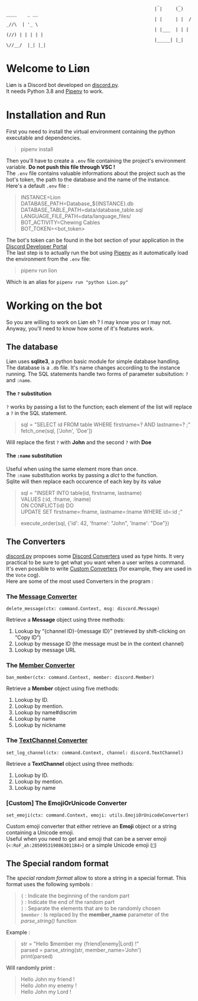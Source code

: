                                                              _       _                  
                                                            | |     (_)   ____    _ __  
                                                            | |     | |  / _//\  | '_ \ 
                                                            | |___  | | | (//) | | | | |
                                                            |_____| |_|  \//__/  |_| |_|

<!-- <img src="https://lion.fyi/lion_new.png" height="300" />-->

# Welcome to Liøn

Liøn is a Discord bot developed on [discord.py].  
It needs Python 3.8 and [Pipenv] to work.

# Installation and Run

First you need to install the virtual environment containing the python executable and dependencies. 
> pipenv install  

Then you'll have to create a `.env` file containing the project's environment variable.
**Do not push this file through VSC !**  
The `.env` file contains valuable informations about the project such as the bot's token, the path to the database 
and the name of the instance.  
Here's a default `.env` file :  
> INSTANCE=Lion  
DATABASE_PATH=Database_${INSTANCE}.db  
DATABASE_TABLE_PATH=data/database_table.sql  
LANGUAGE_FILE_PATH=data/language_files/  
BOT_ACTIVITY=Chewing Cables  
BOT_TOKEN=\<bot_token>  

The bot's token can be found in the bot section of your application in the [Discord Developer Portal]  
The last step is to actually run the bot using [Pipenv] as it automatically load the environment from the `.env` file:
> pipenv run lion

Which is an alias for `pipenv run "python Lion.py"`

# Working on the bot

So you are willing to work on Liøn eh ? I may know you or I may not.  
Anyway, you'll need to know how some of it's features work.  

## The database

Liøn uses **sqlite3**, a python basic module for simple database handling.  
The database is a `.db` file. It's name changes accordiing to the instance running.
The SQL statements handle two forms of parameter subsitution: `?` and `:name`.  

#### The `?` substitution

`?` works by passing a list to the function; each element of the list will 
replace a `?` in the SQL statement.  
> sql = "SELECT id FROM table WHERE firstname=? AND lastname=? ;"  
> fetch_one(sql, ['John', 'Doe'])  

Will replace the first `?` with **John** and the second `?` with **Doe**

#### The `:name` substitution

Useful when using the same element more than once.  
The `:name` substitution works by passing a *dict* to the function.  
Sqlite will then replace each occurence of each key by its value
> sql = "INSERT INTO table(id, firstname, lastname)  
>VALUES (:id, :fname, :lname)  
>ON CONFLICT(id) DO  
>UPDATE SET firstname=:fname, lastname=:lname WHERE id=:id ;"
>
> execute_order(sql, {'id': 42, 'fname': "John", 'lname': "Doe"})


## The Converters

[discord.py] proposes some [Discord Converters] used as type hints. 
It very practical to be sure to get what you want when a user writes a command.  
It's even possible to write [Custom Converters] (for example, they are used in the `Vote` cog).  
Here are some of the most used Converters in the program :  

### The [Message Converter]

`delete_message(ctx: command.Context, msg: discord.Message)`

Retrieve a **Message** object using three methods:

1. Lookup by “{channel ID}-{message ID}” (retrieved by shift-clicking on “Copy ID”)
2. Lookup by message ID (the message must be in the context channel)
3. Lookup by message URL

### The [Member Converter]

`ban_member(ctx: command.Context, member: discord.Member)`

Retrieve a **Member** object using five methods:

1. Lookup by ID.
2. Lookup by mention.
3. Lookup by name#discrim
4. Lookup by name
5. Lookup by nickname

### The [TextChannel Converter]

`set_log_channel(ctx: command.Context, channel: discord.TextChannel)`

Retrieve a **TextChannel** object using three methods:  

1. Lookup by ID.
2. Lookup by mention.
3. Lookup by name

### \[Custom] The EmojiOrUnicode Converter

`set_emoji(ctx: command.Context, emoji: utils.EmojiOrUnicodeConverter)`

Custom emoji converter that either retrieve an **Emoji** object or a string containing a Unicode emoji.  
Useful when you need to get and emoji that can be a server emoji (`<:RoF_ah:285095319086301184>`) or a simple Unicode emoji (`🐐`)

## The Special random format

The *special random format* allow to store a string in a special format. This format uses the following symbols :
> `{` : Indicate the beginning of the random part  
> `}` : Indicate the end of the random part  
> `|` : Separate the elements that are to be randomly chosen  
> `$member` : Is replaced by the **member_name** parameter of the _parse_string()_ function  

Example :  
> str = "Hello $member my {friend|enemy|Lord} !"  
> parsed = parse_string(str, member_name='John')  
> print(parsed)

Will randomly print :
> Hello John my friend !  
> Hello John my enemy !  
> Hello John my Lord !  


















[//]: #
   [discord.py]: <https://discordpy.readthedocs.io/en/latest/index.html>
   [Pipenv]: <https://pypi.org/project/pipenv/>
   [Discord Developer Portal]: <https://discord.com/developers/applications>
   [Discord Converters]: <https://discordpy.readthedocs.io/en/latest/ext/commands/commands.html#discord-converters>
   [Custom Converters]: <https://discordpy.readthedocs.io/en/latest/ext/commands/commands.html#advanced-converters>
   [Message Converter]: <https://discordpy.readthedocs.io/en/latest/ext/commands/api.html#discord.ext.commands.MessageConverter>
   [Member Converter]: <https://discordpy.readthedocs.io/en/latest/ext/commands/api.html#discord.ext.commands.MemberConverter>
   [TextChannel Converter]: <https://discordpy.readthedocs.io/en/latest/ext/commands/api.html#discord.ext.commands.TextChannelConverter>